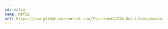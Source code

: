 ```yaml
---
id: mafia
name: Mafia
url: https://raw.githubusercontent.com/ThirteenAG/GTA-One-Liners/master/MAFIA/mafiawd.json
---
```

